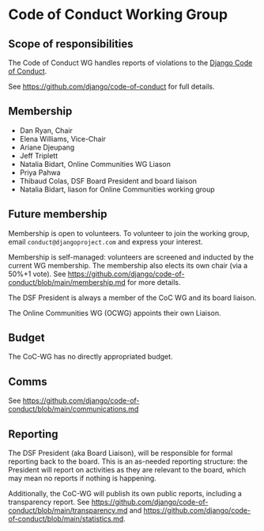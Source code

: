 # Code of Conduct Working Group

## Scope of responsibilities

The Code of Conduct WG handles reports of violations to the [Django Code of Conduct](https://djangoproject.com/conduct).

See https://github.com/django/code-of-conduct for full details.

## Membership

<!-- Keep the membership in sync between the GitHub team, https://github.com/django/code-of-conduct/blob/main/membership.md, https://github.com/django/dsf-working-groups/blob/main/active/code-of-conduct.md, https://www.djangoproject.com/foundation/committees/ -->

- Dan Ryan, Chair
- Elena Williams, Vice-Chair
- Ariane Djeupang
- Jeff Triplett
- Natalia Bidart, Online Communities WG Liason
- Priya Pahwa
- Thibaud Colas, DSF Board President and board liaison
- Natalia Bidart, liason for Online Communities working group

## Future membership

Membership is open to volunteers. To volunteer to join the working group, email `conduct@djangoproject.com` and express your interest.

Membership is self-managed: volunteers are screened and inducted by the current WG membership. The membership also elects its own chair (via a 50%+1 vote). See https://github.com/django/code-of-conduct/blob/main/membership.md for more details.

The DSF President is always a member of the CoC WG and its board liaison.

The Online Communities WG (OCWG) appoints their own Liaison.

## Budget

The CoC-WG has no directly appropriated budget.

## Comms

See https://github.com/django/code-of-conduct/blob/main/communications.md

## Reporting

The DSF President (aka Board Liaison), will be responsible for formal reporting back to the board. This is an as-needed reporting structure: the President will report on activities as they are relevant to the board, which may mean no reports if nothing is happening.

Additionally, the CoC-WG will publish its own public reports, including a transparency report. See https://github.com/django/code-of-conduct/blob/main/transparency.md and https://github.com/django/code-of-conduct/blob/main/statistics.md.
